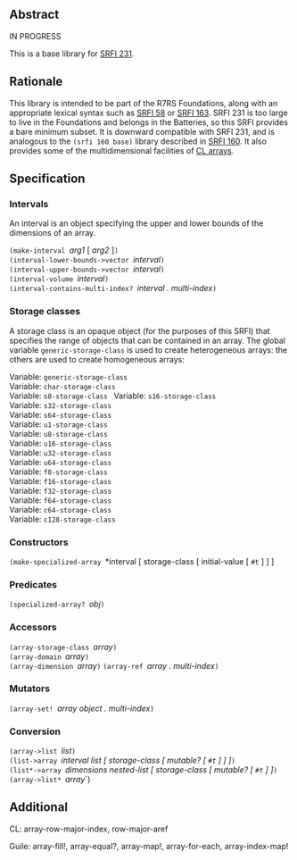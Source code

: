 ## Abstract

IN PROGRESS

This is a base library for [SRFI 231](https://srfi.schemers.org/srfi-231/srfi-231.html).

## Rationale ##

This library is intended to be part of the R7RS Foundations, along with an appropriate
lexical syntax such as [SRFI 58](https://srfi.schemers.org/srfi-58/srfi-58.html) or
[SRFI 163](https://srfi.schemers.org/srfi-163/srfi-163.html).  SRFI 231 is too large
to live in the Foundations and belongs in the Batteries, so this SRFI provides a bare minimum
subset.  It is downward compatible with SRFI 231, and is analogous
to the `(srfi 160 base)` library described in
[SRFI 160](https://srfi.schemers.org/srfi-160/srfi-160.html).
It also provides some of the multidimensional facilities of 
[CL arrays](http://www.ai.mit.edu/projects/iiip/doc/CommonLISP/HyperSpec/Body/sec_the_arrays_dictionary.html).

## Specification

### Intervals

An interval is an object specifying the upper and lower bounds of the dimensions of an array.

`(make-interval `*arg1* [ *arg2* ]`)`  
`(interval-lower-bounds->vector `*interval*`)`  
`(interval-upper-bounds->vector `*interval*`)`  
`(interval-volume `*interval*`)`  
`(interval-contains-multi-index? `*interval . multi-index*`)`

### Storage classes

A storage class is an opaque object (for the purposes of this SRFI)
that specifies the range of objects that can be contained in an array.
The global variable `generic-storage-class` is used to create heterogeneous
arrays: the others are used to create homogeneous arrays:

Variable: `generic-storage-class`  
Variable: `char-storage-class`  
Variable: `s8-storage-class ` 
Variable: `s16-storage-class`  
Variable: `s32-storage-class`  
Variable: `s64-storage-class`  
Variable: `u1-storage-class`  
Variable: `u8-storage-class`  
Variable: `u16-storage-class`  
Variable: `u32-storage-class`  
Variable: `u64-storage-class`  
Variable: `f8-storage-class`  
Variable: `f16-storage-class`  
Variable: `f32-storage-class`  
Variable: `f64-storage-class `  
Variable: `c64-storage-class`  
Variable: `c128-storage-class`

### Constructors

`(make-specialized-array `*interval [ storage-class [ initial-value [ `#t` ] ] ]

### Predicates

`(specialized-array? `*obj*`)`

### Accessors

`(array-storage-class `*array*`)`  
`(array-domain `*array*`)`  
`(array-dimension `*array*`)`
`(array-ref `*array . multi-index*`)`

### Mutators

`(array-set! `*array object . multi-index*`)`

### Conversion

`(array->list `*list*`)`  
`(list->array `*interval list [ storage-class [ mutable? [ `#t` ] ] ]*`)`  
`(list*->array `*dimensions nested-list [ storage-class [ mutable? [ `#t` ] ]*`)`  
`(array->list* `*array*`)  

## Additional

CL: array-row-major-index, row-major-aref

Guile: array-fill!, array-equal?, array-map!, array-for-each, array-index-map!




